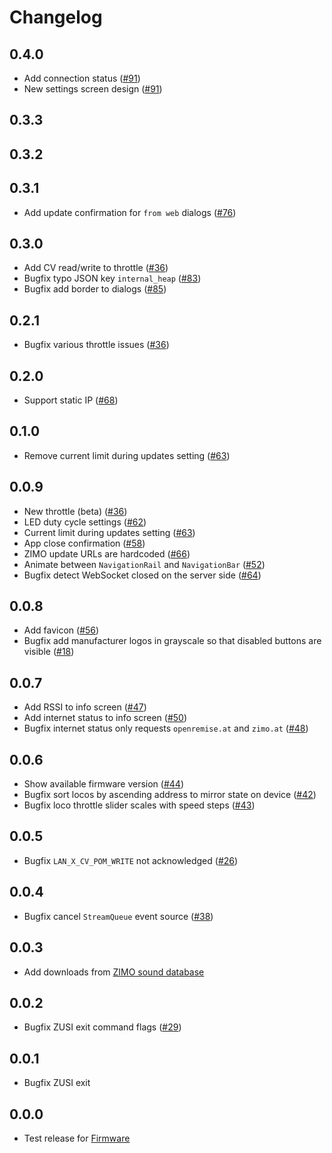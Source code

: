 # Changelog

## 0.4.0
- Add connection status ([#91](https://github.com/OpenRemise/Frontend/pull/91))
- New settings screen design ([#91](https://github.com/OpenRemise/Frontend/pull/91))

## 0.3.3

## 0.3.2

## 0.3.1
- Add update confirmation for `from web` dialogs ([#76](https://github.com/OpenRemise/Frontend/issues/76))

## 0.3.0
- Add CV read/write to throttle ([#36](https://github.com/OpenRemise/Frontend/issues/36))
- Bugfix typo JSON key `internal_heap` ([#83](https://github.com/OpenRemise/Frontend/issues/83))
- Bugfix add border to dialogs ([#85](https://github.com/OpenRemise/Frontend/issues/85))

## 0.2.1
- Bugfix various throttle issues ([#36](https://github.com/OpenRemise/Frontend/issues/36))

## 0.2.0
- Support static IP ([#68](https://github.com/OpenRemise/Frontend/issues/68))

## 0.1.0
- Remove current limit during updates setting ([#63](https://github.com/OpenRemise/Frontend/issues/63))

## 0.0.9
- New throttle (beta) ([#36](https://github.com/OpenRemise/Frontend/issues/36))
- LED duty cycle settings ([#62](https://github.com/OpenRemise/Frontend/issues/62))
- Current limit during updates setting ([#63](https://github.com/OpenRemise/Frontend/issues/63))
- App close confirmation ([#58](https://github.com/OpenRemise/Frontend/issues/58))
- ZIMO update URLs are hardcoded ([#66](https://github.com/OpenRemise/Frontend/issues/66))
- Animate between `NavigationRail` and `NavigationBar` ([#52](https://github.com/OpenRemise/Frontend/issues/52))
- Bugfix detect WebSocket closed on the server side ([#64](https://github.com/OpenRemise/Frontend/issues/64))

## 0.0.8
- Add favicon ([#56](https://github.com/OpenRemise/Frontend/issues/56))
- Bugfix add manufacturer logos in grayscale so that disabled buttons are visible ([#18](https://github.com/OpenRemise/Frontend/issues/18))

## 0.0.7
- Add RSSI to info screen ([#47](https://github.com/OpenRemise/Frontend/issues/47))
- Add internet status to info screen ([#50](https://github.com/OpenRemise/Frontend/issues/50))
- Bugfix internet status only requests `openremise.at` and `zimo.at` ([#48](https://github.com/OpenRemise/Frontend/issues/48))

## 0.0.6
- Show available firmware version ([#44](https://github.com/OpenRemise/Frontend/issues/44))
- Bugfix sort locos by ascending address to mirror state on device ([#42](https://github.com/OpenRemise/Frontend/issues/42))
- Bugfix loco throttle slider scales with speed steps ([#43](https://github.com/OpenRemise/Frontend/issues/43))

## 0.0.5
- Bugfix `LAN_X_CV_POM_WRITE` not acknowledged ([#26](https://github.com/OpenRemise/Frontend/issues/26))

## 0.0.4
- Bugfix cancel `StreamQueue` event source ([#38](https://github.com/OpenRemise/Frontend/issues/38))

## 0.0.3
- Add downloads from [ZIMO sound database](https://www.zimo.at/web2010/sound/tableindex_EN.htm)

## 0.0.2
- Bugfix ZUSI exit command flags ([#29](https://github.com/OpenRemise/Frontend/issues/29))

## 0.0.1
- Bugfix ZUSI exit

## 0.0.0
- Test release for [Firmware](https://github.com/OpenRemise/Firmware)
